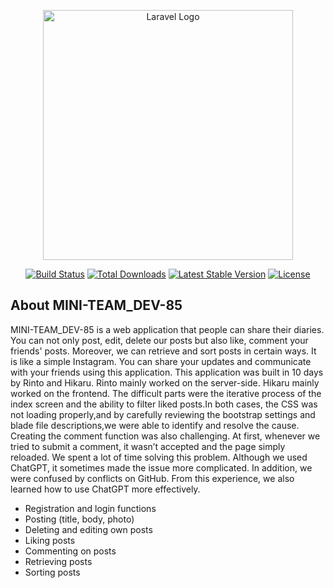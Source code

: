 <p align="center"><a href="https://laravel.com" target="_blank"><img src="https://raw.githubusercontent.com/laravel/art/master/logo-lockup/5%20SVG/2%20CMYK/1%20Full%20Color/laravel-logolockup-cmyk-red.svg" width="400" alt="Laravel Logo"></a></p>

<p align="center">
<a href="https://github.com/laravel/framework/actions"><img src="https://github.com/laravel/framework/workflows/tests/badge.svg" alt="Build Status"></a>
<a href="https://packagist.org/packages/laravel/framework"><img src="https://img.shields.io/packagist/dt/laravel/framework" alt="Total Downloads"></a>
<a href="https://packagist.org/packages/laravel/framework"><img src="https://img.shields.io/packagist/v/laravel/framework" alt="Latest Stable Version"></a>
<a href="https://packagist.org/packages/laravel/framework"><img src="https://img.shields.io/packagist/l/laravel/framework" alt="License"></a>
</p>

## About MINI-TEAM_DEV-85

MINI-TEAM_DEV-85 is a web application that people can share their diaries. You can not only post, edit, delete our posts but also like, comment your friends' posts. Moreover, we can retrieve and sort posts in certain ways. It is like a simple Instagram. You can share your updates and communicate with your friends using this application.
This application was built in 10 days by Rinto and Hikaru.
Rinto mainly worked on the server-side.
Hikaru mainly worked on the frontend.
The difficult parts were the iterative process of the index screen and the ability to filter liked posts.In both cases,
the CSS was not loading properly,and by carefully reviewing the bootstrap settings and blade file descriptions,we were able to identify
and resolve the cause.
Creating the comment function was also challenging.
At first, whenever we tried to submit a comment, it wasn’t accepted and the page simply reloaded.
We spent a lot of time solving this problem. Although we used ChatGPT, it sometimes made the issue more complicated.
In addition, we were confused by conflicts on GitHub. From this experience, we also learned how to use ChatGPT more effectively.


- Registration and login functions
- Posting (title, body, photo)
- Deleting and editing own posts
- Liking posts
- Commenting on posts
- Retrieving posts
- Sorting posts

